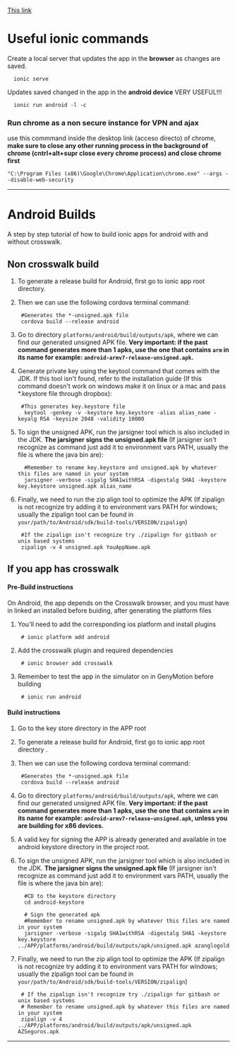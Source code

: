 [This link](myapp://example/) 


# Useful ionic commands

Create a local server that updates the app in the **browser** as changes are saved.
  
      ionic serve 
      
Updates saved changed in the app in the **android device** VERY USEFUL!!!
  
      ionic run android -l -c

### Run chrome as a non secure instance for VPN and ajax

use this commmand inside the desktop link (acceso directo) of chrome, **make sure to close any other running process in the background of chrome (cntrl+alt+supr close every chrome process) and close chrome first**

    "C:\Program Files (x86)\Google\Chrome\Application\chrome.exe" --args --disable-web-security


-------------------------------------------

# Android Builds

A step by step tutorial of how to build ionic apps for android with and without crosswalk.

## Non crosswalk build


1. To generate a release build for Android, first go to ionic app root directory.

2. Then we can use the following cordova terminal command:

        #Generates the *-unsigned.apk file
        cordova build --release android

3. Go to directory `platforms/android/build/outputs/apk`, where we can find our generated unsigned APK file.
**Very important: if the past command generates more than 1 apks, use the one that contains `arm` in its name for example: `android-armv7-release-unsigned.apk`.**

4. Generate private key using the keytool command that comes with the JDK. If this tool isn't found, refer to the installation guide (If this command doesn't work on windows make it on linux or a mac and pass *.keystore file through dropbox):

        #This generates key.keystore file
         keytool -genkey -v -keystore key.keystore -alias alias_name -keyalg RSA -keysize 2048 -validity 10000

5. To sign the unsigned APK, run the jarsigner tool which is also included in the JDK. **The jarsigner signs the unsigned.apk file** (If jarsigner isn't recognize as command just add it to environment vars PATH, usually the file is where the java bin are):

         #Remember to rename key.keystore and unsigned.apk by whatever this files are named in your system
         jarsigner -verbose -sigalg SHA1withRSA -digestalg SHA1 -keystore key.keystore unsigned.apk alias_name

6. Finally, we need to run the zip align tool to optimize the APK (If zipalign is not recognize try adding it to environment vars PATH for windows; usually the zipalign tool can be found in `your/path/to/Android/sdk/build-tools/VERSION/zipalign`)
    
        #If the zipalign isn't recognize try ./zipalign for gitbash or unix based systems 
        zipalign -v 4 unsigned.apk YouAppName.apk

## If you app has crosswalk

#### Pre-Build instructions

On Android, the app depends on the Crosswalk browser, and you must have in linked an installed before buiding, after generating the platform files

1. You'll need to add the corresponding ios platform and install plugins

    	# ionic platform add android
	
2. Add the crosswalk plugin and required dependencies

    	# ionic browser add crosswalk

3. Remember to test the app in the simulator on in GenyMotion before building

    	# ionic run android

#### Build instructions

1. Go to the key store directory in the APP root

1. To generate a release build for Android, first go to ionic app root directory .

2. Then we can use the following cordova terminal command:

        #Generates the *-unsigned.apk file
        cordova build --release android

3. Go to directory `platforms/android/build/outputs/apk`, where we can find our generated unsigned APK file.
**Very important: if the past command generates more than 1 apks, use the one that contains `arm` in its name for example: `android-armv7-release-unsigned.apk`, unless you are building for x86 devices.**

4. A valid key for signing the APP is already generated and available in toe android keystore directory in the project root.

5. To sign the unsigned APK, run the jarsigner tool which is also included in the JDK. **The jarsigner signs the unsigned.apk file** (If jarsigner isn't recognize as command just add it to environment vars PATH, usually the file is where the java bin are):

         #CD to the keystore directory
         cd android-keystore
         
         # Sign the generated apk
         #Remember to rename unsigned.apk by whatever this files are named in your system
         jarsigner -verbose -sigalg SHA1withRSA -digestalg SHA1 -keystore key.keystore ../APP/platforms/android/build/outputs/apk/unsigned.apk azanglogold

6. Finally, we need to run the zip align tool to optimize the APK (If zipalign is not recognize try adding it to environment vars PATH for windows; usually the zipalign tool can be found in `your/path/to/Android/sdk/build-tools/VERSION/zipalign`)
    
        # If the zipalign isn't recognize try ./zipalign for gitbash or unix based systems
        # Remember to rename unsigned.apk by whatever this files are named in your system
        zipalign -v 4 ../APP/platforms/android/build/outputs/apk/unsigned.apk AZSeguros.apk


----------------------------------------------------------
